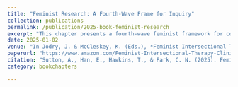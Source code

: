 ```yaml
---
title: "Feminist Research: A Fourth-Wave Frame for Inquiry"
collection: publications
permalink: /publication/2025-book-feminist-research
excerpt: "This chapter presents a fourth-wave feminist framework for conducting critical, intersectional, and participatory research."
date: 2025-01-02
venue: "In Jodry, J. & McCleskey, K. (Eds.), *Feminist Intersectional Therapy: 4th Wave Clinical Applications* (pp. 353–365). Rowman & Littlefield."
paperurl: "https://www.amazon.com/Feminist-Intersectional-Therapy-Clinical-Applications/dp/1538179784"
citation: "Sutton, A., Han, E., Hawkins, T., & Park, C. N. (2025). Feminist Research: A Fourth-Wave Frame for Inquiry. In Jodry, J. & McCleskey, K. (Eds.), *Feminist Intersectional Therapy: 4th Wave Clinical Applications* (pp. 353–365). Rowman & Littlefield."
category: bookchapters

---
```

